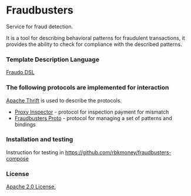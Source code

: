 # Fraudbusters 

Service for fraud detection.

It is a tool for describing behavioral patterns for fraudulent transactions, it provides the ability 
to check for compliance with the described patterns.

### Template Description Language

[Fraudo DSL](https://github.com/rbkmoney/fraudo)

### The following protocols are implemented for interaction
[Apache Thrift](https://thrift.apache.org/) is used to describe the protocols.

- [Proxy Inspector](https://github.com/rbkmoney/damsel/blob/master/proto/proxy_inspector.thrift) - 
protocol for inspection payment for mismatch
- [Fraudbusters Proto](https://github.com/rbkmoney/fraudbusters-proto/blob/master/proto/fraudbusters.thrift) -
protocol for managing a set of patterns and bindings

### Installation and testing

Instruction for testing in https://github.com/rbkmoney/fraudbusters-compose

### License
[Apache 2.0 License.](/LICENSE)

